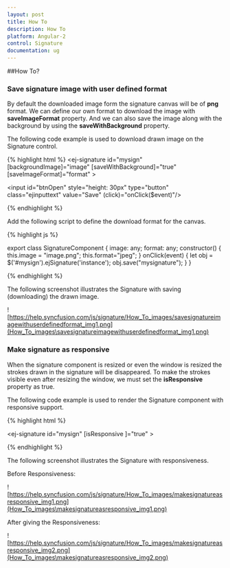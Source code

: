 ```yaml
---
layout: post
title: How To
description: How To
platform: Angular-2
control: Signature
documentation: ug
---
```


##How To?

### Save signature image with user defined format

By default the downloaded image form the signature canvas will be of **png** format. We can define our own format to download the image with **saveImageFormat** property. And we can also save the image along with the background by using the **saveWithBackground** property.

The following code example is used to download drawn image on the Signature control.

{% highlight html %}
<ej-signature id="mysign" [backgroundImage]="image" [saveWithBackground]="true" [saveImageFormat]="format" > </ej-signature>

<input id="btnOpen" style="height: 30px" type="button" class="ejinputtext" value="Save" (click)="onClick($event)"/>


{% endhighlight %}



Add the following script to define the download format for the canvas.

{% highlight js %}

export class SignatureComponent {
    image: any;
    format: any;
    constructor() {
     this.image = "image.png";
     this.format="jpeg";
    }
onClick(event) {
    let obj = $('#mysign').ejSignature('instance');
    obj.save("mysignature");
  }
 }

{% endhighlight %}


The following screenshot illustrates the Signature with saving (downloading) the drawn image.

![https://help.syncfusion.com/js/signature/How_To_images/savesignatureimagewithuserdefinedformat_img1.png](How_To_images\savesignatureimagewithuserdefinedformat_img1.png)

### Make signature as responsive

When the signature component is resized or even the window is resized the strokes drawn in the signature will be disappeared. To make the strokes visible even after resizing the window, we must set the **isResponsive** property as true.

The following code example is used to render the Signature component with responsive support.

{% highlight html %}

<ej-signature id="mysign" [isResponsive ]="true" > </ej-signature>


{% endhighlight %}


The following screenshot illustrates the Signature with responsiveness.

Before Responsiveness:

![https://help.syncfusion.com/js/signature/How_To_images/makesignatureasresponsive_img1.png](How_To_images\makesignatureasresponsive_img1.png)

After giving the Responsiveness:

![https://help.syncfusion.com/js/signature/How_To_images/makesignatureasresponsive_img2.png](How_To_images\makesignatureasresponsive_img2.png)



